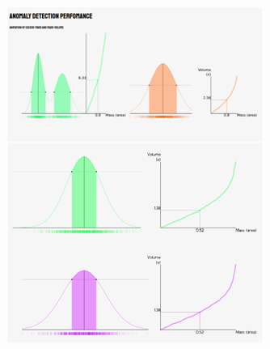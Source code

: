 <img src="assets/Screenshot_2020-12-08 Mass-Volume.png"/>
<img src="assets/Screenshot_2020-01-01 Mass-Volume.png"/>
